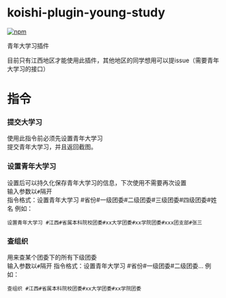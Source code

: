 # koishi-plugin-young-study

[![npm](https://img.shields.io/npm/v/@rinkuto/koishi-plugin-young-study?style=flat-square)](https://www.npmjs.com/package/koishi-plugin-young-study)

青年大学习插件

目前只有江西地区才能使用此插件，其他地区的同学想用可以提issue（需要青年大学习的接口）

# 指令

### 提交大学习

使用此指令前必须先设置青年大学习<br>
提交青年大学习，并且返回截图。

### 设置青年大学习

设置后可以持久化保存青年大学习的信息，下次使用不需要再次设置<br>
输入参数以`#`隔开<br>
指令格式：设置青年大学习 #省份#一级团委#二级团委#三级团委#四级团委#姓名
例如：

```
设置青年大学习 #江西#省属本科院校团委#xx大学团委#xx学院团委#xxx团支部#张三
```

### 查组织

用来查某个团委下的所有下级团委<br>
输入参数以`#`隔开
指令格式：设置青年大学习 #省份#一级团委#二级团委...
例如：

```
查组织 #江西#省属本科院校团委#xx大学团委#xx学院团委
```
